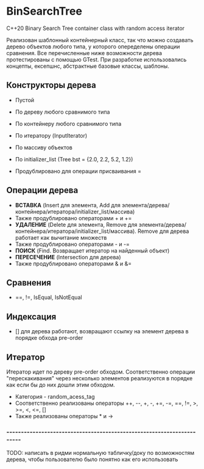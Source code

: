 # BinSearchTree

C++20 Binary Search Tree container class with random access iterator

Реализован шаблонный контейнерный класс, так что можно создавать дерево объектов любого типа, у которого опеределены операции сравнения.
Все перечисленные ниже возможности дерева протестированы с помощью GTest.
При разработке использовались концепты, ексепшнс, абстрактные базовые классы, шаблоны.

## Конструкторы дерева

* Пустой
* По дереву любого сравнимого типа
* По контейнеру любого сравнимого типа
* По итератору (InputIterator)
* По массиву объектов
* По initializer_list  (Tree<float> bst = {2.0, 2.2, 5.2, 1.2})

* Продублировано для операции присваивания =

## Операции дерева

* **ВСТАВКА** (Insert для элемента, Add для элемента/дерева/контейнера/итератора/initializer_list/массива)
* Также продублировано операторами + и +=
* **УДАЛЕНИЕ** (Delete для элемента, Remove для элемента/дерева/контейнера/итератора/initializer_list/массива). Remove для дерева работает как вычитание множеств
* Также продублировано операторами - и -=
* **ПОИСК** (Find. Возвращает итератор на найденный объект)
* **ПЕРЕСЕЧЕНИЕ** (Intersection для дерева)
* Также продублировано операторами & и &=

## Сравнения

* ==, !=, IsEqual, IsNotEqual

## Индексация

* [] для дерева работают, возвращают ссылку на элемент дерева в порядке обхода pre-order

## Итератор

Итератор идет по дереву pre-order обходом. Соответственно операции "перескакивания" через несколько элементов реализуются в порядке как если бы до них дошли этим обходом.

* Категория - random_acess_tag
* Соответственно реализованы операторы ++, --, +, -, +=, -=, ==, !=, >, >=, <, <=, []
* Также реализованы операторы * и ->

### ----------------------------------------------------------------------

TODO: написать в ридми нормальную табличку/доку по возможностям дерева, чтобы пользователю было понятно как его использовать